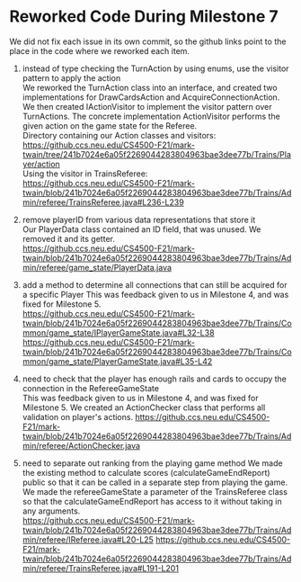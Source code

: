 # Reworked Code During Milestone 7
We did not fix each issue in its own commit, so the github links point to the place in the code where
we reworked each item.  

1. instead of type checking the TurnAction by using enums, use the visitor pattern to apply the action  
We reworked the TurnAction class into an interface, and created two implementations for DrawCardsAction
and AcquireConnectionAction. We then created IActionVisitor to implement the visitor pattern over 
TurnActions. The concrete implementation ActionVisitor performs the given action on the game state
for the Referee.  
Directory containing our Action classes and visitors:  
https://github.ccs.neu.edu/CS4500-F21/mark-twain/tree/241b7024e6a05f2269044283804963bae3dee77b/Trains/Player/action  
Using the visitor in TrainsReferee:  
https://github.ccs.neu.edu/CS4500-F21/mark-twain/blob/241b7024e6a05f2269044283804963bae3dee77b/Trains/Admin/referee/TrainsReferee.java#L236-L239  

2. remove playerID from various data representations that store it  
Our PlayerData class contained an ID field, that was unused. We removed it and its getter.  
https://github.ccs.neu.edu/CS4500-F21/mark-twain/blob/241b7024e6a05f2269044283804963bae3dee77b/Trains/Admin/referee/game_state/PlayerData.java  

3. add a method to determine all connections that can still be acquired for a specific Player
This was feedback given to us in Milestone 4, and was fixed for Milestone 5.  
https://github.ccs.neu.edu/CS4500-F21/mark-twain/blob/241b7024e6a05f2269044283804963bae3dee77b/Trains/Common/game_state/IPlayerGameState.java#L32-L38  
https://github.ccs.neu.edu/CS4500-F21/mark-twain/blob/241b7024e6a05f2269044283804963bae3dee77b/Trains/Common/game_state/PlayerGameState.java#L35-L42  

4. need to check that the player has enough rails and cards to occupy the connection in the RefereeGameState  
This was feedback given to us in Milestone 4, and was fixed for Milestone 5. We created an ActionChecker
class that performs all validation on player's actions.
https://github.ccs.neu.edu/CS4500-F21/mark-twain/blob/241b7024e6a05f2269044283804963bae3dee77b/Trains/Admin/referee/ActionChecker.java  

5. need to separate out ranking from the playing game method 
We made the existing method to calculate scores (calculateGameEndReport) public so that it can be 
called in a separate step from playing the game. We made the refereeGameState a parameter of the 
TrainsReferee class so that the calculateGameEndReport has access to it without taking in any 
arguments.  
https://github.ccs.neu.edu/CS4500-F21/mark-twain/blob/241b7024e6a05f2269044283804963bae3dee77b/Trains/Admin/referee/IReferee.java#L20-L25
https://github.ccs.neu.edu/CS4500-F21/mark-twain/blob/241b7024e6a05f2269044283804963bae3dee77b/Trains/Admin/referee/TrainsReferee.java#L191-L201